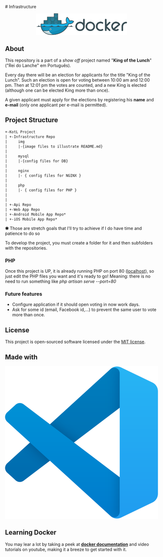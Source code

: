 <link rel="stylesheet" href="assets/project.css">
# Infrastructure

<p align="center"><img src="assets/docker_logo.svg" width="300" alt="This project user Dockerx" /></p>

## About

This repository is a part of a _show off_ project named "**King of the Lunch**"
("Rei do Lanche" em Português).

Every day there will be an election for applicants for the title "King of the Lunch". Such an election is open for voting between 10:00 am and 12:00 pm. Then at 12:01 pm the votes are counted, and a new King is elected (although one can be elected King more than once).

A given applicant must apply for the elections by registering his **name** and **e-mail** (only one applicant per e-mail is permitted).

## Project Structure

```
+-KotL Project
| +-Infrastructure Repo
|     img
|     |-{image files to illustrate README.md}
|
|     mysql
|     |-{config files for DB}
|
|     nginx
|     |- { config files for NGINX }
|
|     php
|     |- { config files for PHP }
|
|
| +-Api Repo
| +-Web App Repo
| +-Android Mobile App Repo*
| +-iOS Mobile App Repo*
```

**✱** Those are stretch goals that I'll try to achieve if I do have time and patience to do so

To develop the project, you must create a folder for it and then subfolders with the repositories.

### PHP
Once this project is UP, it is already running PHP on port 80 ([localhost](http://localhost)), so just edit the PHP files you want and it's ready to go! Meaning: there is no need to run something like _php artisan serve --port=80_

### Future features

* Configure application if it should open voting in now work days.
* Ask for some id (email, Facebook id,...) to prevent the same user to vote more than once.


## License

This project is open-sourced software licensed under the [MIT license](https://opensource.org/licenses/MIT).

## Made with

<p align="center"><a href="https://code.visualstudio.com/" target="_blank"><img src="assets/vscode_icon.svg?raw=true"/></a></p>

## Learning Docker

You may lear a lot by taking a peek at **[docker documentation](https://docs.docker.com/)** and video tutorials on youtube, making it a breeze to get started with it.
